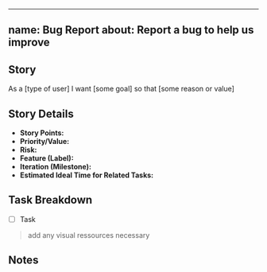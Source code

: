 
---
name: Bug Report
about: Report a bug to help us improve
---

## Story
As a [type of user] I want [some goal] so that [some reason or value]  

## Story Details
- **Story Points:** <!-- e.g., 3, 5, 8 -->
- **Priority/Value:** <!-- e.g., High, Medium, Low -->
- **Risk:** <!-- e.g., Low/Medium/High -->
- **Feature (Label):** <!-- Add the related feature label -->
- **Iteration (Milestone):** <!-- Assign the milestone -->
- **Estimated Ideal Time for Related Tasks:** <!-- e.g., 8h, 2 days -->

## Task Breakdown
- [ ] Task

> add any visual ressources necessary 


## Notes
<!-- Add any extra context, constraints, or requirements here -->


<!-- IMPORTANT WHEN CREATING AN ISSUE -->
<!-- 
- Add related labels
- Assign milestone
- Link all related commits
-->
